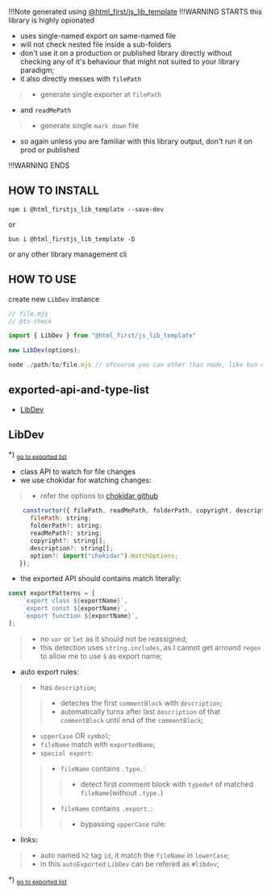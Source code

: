 !!!Note generated using [@html_first/js_lib_template](https://www.npmjs.com/package/@html_first/js_lib_template)
!!!WARNING STARTS this library is highly opionated
- uses single-named export on same-named file
- will not check nested file inside a sub-folders
- don't use it on a production or published library directly without checking any of it's behaviour
that might not suited to your library paradigm;
- it also directly messes with `filePath`
>	- generate single exporter at `filePath`
- and `readMePath`
>	- generate single `mark down` file
- so again unless you are familiar with this library output, don't run it on prod or published

!!!WARNING ENDS

## HOW TO INSTALL
```shell
npm i @html_firstjs_lib_template --save-dev
```
or
```shell
bun i @html_firstjs_lib_template -D
```
or any other library management cli
## HOW TO USE
 create new `LibDev` instance
 ```js
// file.mjs
// @ts-check

import { LibDev } from "@html_first/js_lib_template"

new LibDev(options);
```

```js
node ./path/to/file.mjs // ofcourse you can other than node, like bun deno or other
```


<h2 id="exported-api-and-type-list">exported-api-and-type-list</h2>

- [LibDev](#libdev)

<h2 id="libdev">LibDev</h2>

*) <sub>[go to exported list](#exported-api-and-type-list)</sub>

- class API to watch for file changes-  we use chokidar for watching changes:> - refer the options to [chokidar github](https://github.com/paulmillr/chokidar)```js    constructor({ filePath, readMePath, folderPath, copyright, description, option, }: {      filePath: string;      folderPath?: string;      readMePath?: string;      copyright?: string[];      description?: string[];      option?: import("chokidar").WatchOptions;   });```- the exported API should contains match literally:```jsconst exportPatterns = [	`export class ${exportName}`,	`export const ${exportName}`,	`export function ${exportName}`,];```> - no `var` or `let` as it should not be reassigned;> - this detection uses `string.includes`, as I cannot get arround `regex` to allow me to use `$` as export name;- auto export rules:> - has `description`;> > - detectes the first `commentBlock` with `description`;> > - automatically turns after last `description` of that `commentBlock` until end of the `commentBlock`;> - `upperCase` OR `symbol`;> - `fileName` match with `exportedName`;> - `special export`:> > - `fileName` contains `.type.`:> > > - detect first comment block with `typedef` of matched `fileName`(without `.type.`)> > - `fileName` contains `.export.`:> > > - bypassing `upperCase` rule:- links:> - auto named `h2` tag `id`, it match the `fileName` in `lowerCase`;> - in this `autoExported` `LibDev` can be refered as `#libdev`;

*) <sub>[go to exported list](#exported-api-and-type-list)</sub>
